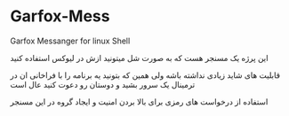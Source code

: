 # Garfox-Mess
Garfox Messanger for linux Shell

این پرژه یک مسنجر هست که به صورت شل میتونید ازش در لیوکس استفاده کنید

قابلیت های شاید زیادی نداشته باشه ولی همین که بتونید یه برنامه  را با فراخانی ان در ترمینال یک سرور بشید و دوستان رو دعوت کنید عال است 

استفاده از درخواست های رمزی برای بالا بردن امنیت و ایجاد گروه در این مسنجر 

